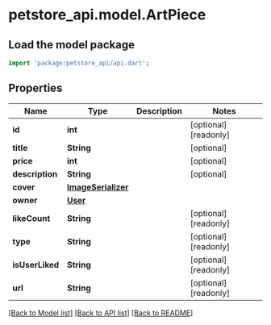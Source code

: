# petstore_api.model.ArtPiece

## Load the model package

```dart
import 'package:petstore_api/api.dart';
```

## Properties

Name | Type | Description | Notes
------------ | ------------- | ------------- | -------------
**id** | **int** |  | [optional] [readonly]
**title** | **String** |  | [optional]
**price** | **int** |  | [optional]
**description** | **String** |  | [optional]
**cover** | [**ImageSerializer**](ImageSerializer.md) |  |
**owner** | [**User**](User.md) |  |
**likeCount** | **String** |  | [optional] [readonly]
**type** | **String** |  | [optional] [readonly]
**isUserLiked** | **String** |  | [optional] [readonly]
**url** | **String** |  | [optional] [readonly]

[[Back to Model list]](../README.md#documentation-for-models) [[Back to API list]](../README.md#documentation-for-api-endpoints) [[Back to README]](../README.md)


